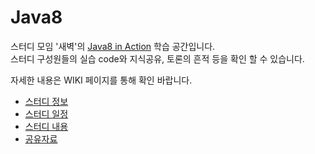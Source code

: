 # Java8

스터디 모임 '새벽'의 [Java8 in Action](https://www.manning.com/books/java-8-in-action) 학습 공간입니다.<br/>
스터디 구성원들의 실습 code와 지식공유, 토론의 흔적 등을 확인 할 수 있습니다.

자세한 내용은 WIKI 페이지를 통해 확인 바랍니다.
* [스터디 정보](https://github.com/daybreak6/java8/wiki/스터디-정보)
* [스터디 일정](https://github.com/daybreak6/java8/wiki/스터디-일정)
* [스터디 내용](https://github.com/daybreak6/java8/wiki/스터디-내용)
* [공유자료](https://github.com/daybreak6/java8/wiki/공유자료)